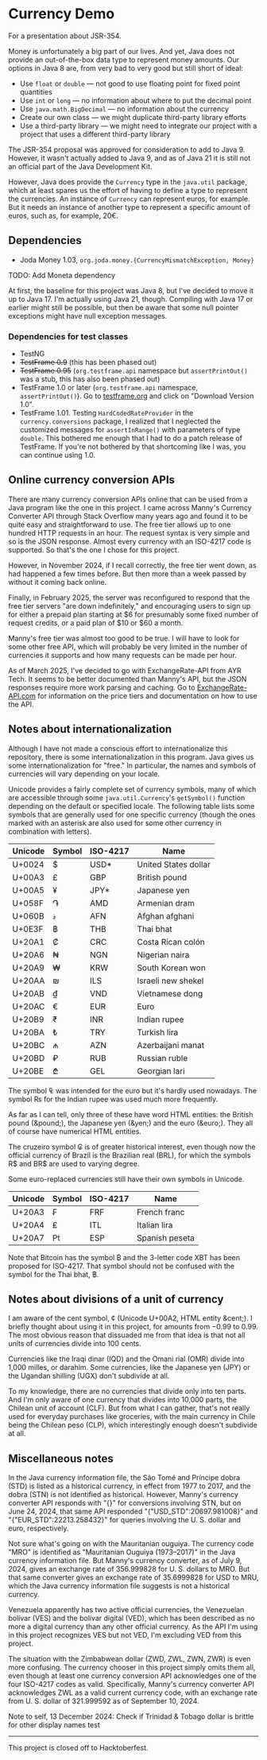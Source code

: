# Currency Demo

For a presentation about JSR-354.

Money is unfortunately a big part of our lives. And yet, Java does not provide 
an out-of-the-box data type to represent money amounts. Our options in Java 8 
are, from very bad to very good but still short of ideal:

* Use `float` or `double` &mdash; not good to use floating point for fixed point 
quantities
* Use `int` or `long` &mdash; no information about where to put the decimal 
point
* Use `java.math.BigDecimal` &mdash; no information about the currency
* Create our own class &mdash; we might duplicate third-party library efforts
* Use a third-party library &mdash; we might need to integrate our project with 
a project that uses a different third-party library

The JSR-354 proposal was approved for consideration to add to Java 9. However, 
it wasn't actually added to Java 9, and as of Java 21 it is still not an 
official part of the Java Development Kit.

However, Java does provide the `Currency` type in the `java.util` package, which 
at least spares us the effort of having to define a type to represent the 
currencies. An instance of `Currency` can represent euros, for example. But it 
needs an instance of another type to represent a specific amount of euros, such 
as, for example, 20&euro;.

## Dependencies

* Joda Money 1.03, `org.joda.money.{CurrencyMismatchException, Money}`

TODO: Add Moneta dependency

At first, the baseline for this project was Java 8, but I've decided to move it 
up to Java 17. I'm actually using Java 21, though. Compiling with Java 17 or 
earlier might still be possible, but then be aware that some null pointer 
exceptions might have null exception messages.

### Dependencies for test classes

* TestNG
* ~~TestFrame 0.9~~ (this has been phased out)
* ~~TestFrame 0.95~~ (`org.testframe.api` namespace but `assertPrintOut()` was a 
stub, this has also been phased out)
* TestFrame 1.0 or later (`org.testframe.api` namespace, `assertPrintOut()`). Go 
to [testframe.org](https://testframe.org) and click on "Download Version 1.0".
* TestFrame 1.01. Testing `HardCodedRateProvider` in the `currency.conversions` 
package, I realized that I neglected the customized messages for 
`assertInRange()` with parameters of type `double`. This bothered me enough that 
I had to do a patch release of TestFrame. If you're not bothered by that 
shortcoming like I was, you can continue using 1.0.

## Online currency conversion APIs

There are many currency conversion APIs online that can be used from a Java 
program like the one in this project. I came across Manny's Currency Converter 
API through Stack Overflow many years ago and found it to be quite easy and 
straightforward to use. The free tier allows up to one hundred HTTP requests in 
an hour. The request syntax is very simple and so is the JSON response. Almost 
every currency with an ISO-4217 code is supported. So that's the one I chose for 
this project.

However, in November 2024, if I recall correctly, the free tier went down, as 
had happened a few times before. But then more than a week passed by without it 
coming back online.

Finally, in February 2025, the server was reconfigured to respond that the free 
tier servers "are down indefinitely," and encouraging users to sign up for 
either a prepaid plan starting at $6 for presumably some fixed number of request 
credits, or a paid plan of $10 or $60 a month.

Manny's free tier was almost too good to be true. I will have to look for some 
other free API, which will probably be very limited in the number of currencies 
it supports and how many requests can be made per hour.

As of March 2025, I've decided to go with ExchangeRate-API from AYR Tech. It 
seems to be better documented than Manny's API, but the JSON responses require 
more work parsing and caching. Go to 
[ExchangeRate-API.com](https://www.exchangerate-api.com) for information on the 
price tiers and documentation on how to use the API.

## Notes about internationalization

Although I have not made a conscious effort to internationalize this repository, 
there is some internationalization in this program. Java gives us some 
internationalization for "free." In particular, the names and symbols of 
currencies will vary depending on your locale.

Unicode provides a fairly complete set of currency symbols, many of which are 
accessible through some `java.util.Currency`'s `getSymbol()` function depending 
on the default or specified locale. The following table lists some symbols that 
are generally used for one specific currency (though the ones marked with an 
asterisk are also used for some other currency in combination with letters).

| Unicode | Symbol   | ISO-4217 | Name                     |
|---------|----------|----------|--------------------------|
| U+0024  | $        | USD*     | United States dollar     |
| U+00A3  | &pound;  | GBP      | British pound            |
| U+00A5  | &yen;    | JPY*     | Japanese yen             |
| U+058F  | &#x58F;  | AMD      | Armenian dram            |
| U+060B  | &#x60B;  | AFN      | Afghan afghani           |
| U+0E3F  | &#xE3F;  | THB      | Thai bhat                |
| U+20A1  | &#x20A1; | CRC      | Costa Rican col&oacute;n |
| U+20A6  | &#x20A6; | NGN      | Nigerian naira           |
| U+20A9  | &#x20A9; | KRW      | South Korean won         |
| U+20AA  | &#x20AA; | ILS      | Israeli new shekel       |
| U+20AB  | &#x20AB; | VND      | Vietnamese dong          |
| U+20AC  | &euro;   | EUR      | Euro                     |
| U+20B9  | &#x20B9; | INR      | Indian rupee             |
| U+20BA  | &#x20BA; | TRY      | Turkish lira             |
| U+20BC  | &#x20BC; | AZN      | Azerbaijani manat        |
| U+20BD  | &#x20BD; | RUB      | Russian ruble            |
| U+20BE  | &#x20BE; | GEL      | Georgian lari            |

The symbol &#x20A0; was intended for the euro but it's hardly used nowadays. The 
symbol &#x20A8; for the Indian rupee was used much more frequently.

As far as I can tell, only three of these have word HTML entities: the British 
pound (&amp;pound;), the Japanese yen (&amp;yen;) and the euro (&amp;euro;). 
They all of course have numerical HTML entities.

The cruzeiro symbol &#x20A2; is of greater historical interest, even though now 
the official currency of Brazil is the Brazilian real (BRL), for which the 
symbols R$ and BR$ are used to varying degree.

Some euro-replaced currencies still have their own symbols in Unicode.

| Unicode | Symbol   | ISO-4217 | Name           |
|---------|----------|----------|----------------|
| U+20A3  | &#x20A3; | FRF      | French franc   |
| U+20A4  | &#x20A4; | ITL      | Italian lira   |
| U+20A7  | &#x20A7; | ESP      | Spanish peseta |

Note that Bitcoin has the symbol &#x20BF; and the 3-letter code XBT has been 
proposed for ISO-4217. That symbol should not be confused with the symbol for 
the Thai bhat, &#xE3F;.

## Notes about divisions of a unit of currency

I am aware of the cent symbol, &cent; (Unicode U+00A2, HTML entity &amp;cent;). 
I briefly thought about using it in this project, for amounts from &minus;0.99 
to 0.99. The most obvious reason that dissuaded me from that idea is that not 
all units of currencies divide into 100 cents.

Currencies like the Iraqi dinar (IQD) and the Omani rial (OMR) divide into 1,000 
milles, or darahim. Some currencies, like the Japanese yen (JPY) or the Ugandan 
shilling (UGX) don't subdivide at all.

To my knowledge, there are no currencies that divide only into ten parts. And 
I'm only aware of one currency that divides into 10,000 parts, the Chilean unit 
of account (CLF). But from what I can gather, that's not really used for 
everyday purchases like groceries, with the main currency in Chile being the 
Chilean peso (CLP), which interestingly enough doesn't subdivide at all.

## Miscellaneous notes

In the Java currency information file, the S&atilde;o Tom&eacute; and 
Pr&iacute;ncipe dobra (STD) is listed as a historical currency, in effect from 
1977 to 2017, and the dobra (STN) is not identified as historical. However, 
Manny's currency converter API responds with "\{\}" for conversions involving 
STN, but on June 24, 2024, that same API responded "\{"USD_STD":20697.981008\}" 
and "\{"EUR_STD":22213.258432\}" for queries involving the U.&nbsp;S. dollar and 
euro, respectively.

Not sure what's going on with the Mauritanian ouguiya. The currency code "MRO" 
is identified as "Mauritanian Ouguiya (1973–2017)" in the Java currency 
information file. But Manny's currency converter, as of July 9, 2024, gives an 
exchange rate of 356.999828 for U.&nbsp;S. dollars to MRO. But that same 
converter gives an exchange rate of 35.6999828 for USD to MRU, which the Java 
currency information file suggests is not a historical currency.

Venezuela apparently has two active official currencies, the Venezuelan 
bol&iacute;var (VES) and the bol&iacute;var digital (VED), which has been 
described as no more a digital currency than any other official currency. As the 
API I'm using in this project recognizes VES but not VED, I'm excluding VED from 
this project.

The situation with the Zimbabwean dollar (ZWD, ZWL, ZWN, ZWR) is even more 
confusing. The currency chooser in this project simply omits them all, even 
though at least one currency conversion API acknowledges one of the four 
ISO-4217 codes as valid. Specifically, Manny's currency converter API 
acknowledges ZWL as a valid current currency code, with an exchange rate from 
U.&nbsp;S. dollar of 321.999592 as of September 10, 2024.

Note to self, 13 December 2024: Check if Trinidad &amp; Tobago dollar is brittle 
for other display names test

----

This project is closed off to Hacktoberfest.
